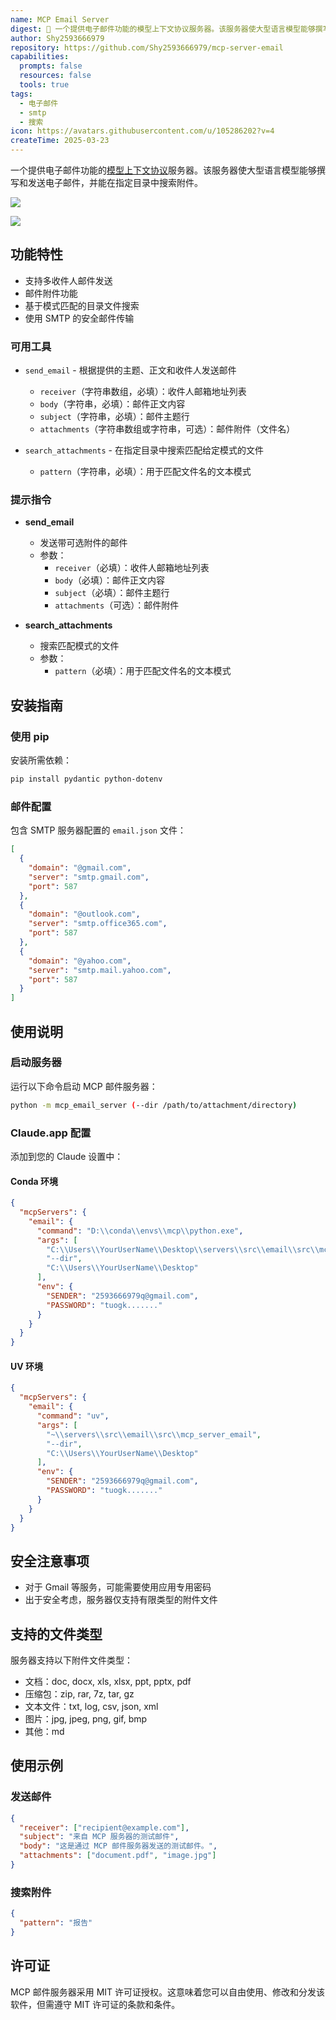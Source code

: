 ```yaml
---
name: MCP Email Server
digest: 📧 一个提供电子邮件功能的模型上下文协议服务器。该服务器使大型语言模型能够撰写和发送电子邮件，并能在指定目录中搜索附件。
author: Shy2593666979
repository: https://github.com/Shy2593666979/mcp-server-email
capabilities:
  prompts: false
  resources: false
  tools: true
tags:
  - 电子邮件
  - smtp
  - 搜索
icon: https://avatars.githubusercontent.com/u/105286202?v=4
createTime: 2025-03-23
---
```


一个提供电子邮件功能的[模型上下文协议](/zh)服务器。该服务器使大型语言模型能够撰写和发送电子邮件，并能在指定目录中搜索附件。

![](https://static.claudemcp.com/servers/Shy2593666979/mcp-server-email/Shy2593666979-mcp-server-email-3f2f5e52.jpg)

![](https://static.claudemcp.com/servers/Shy2593666979/mcp-server-email/Shy2593666979-mcp-server-email-8d59fdeb.jpg)

## 功能特性

- 支持多收件人邮件发送
- 邮件附件功能
- 基于模式匹配的目录文件搜索
- 使用 SMTP 的安全邮件传输

### 可用工具

- `send_email` - 根据提供的主题、正文和收件人发送邮件

  - `receiver`（字符串数组，必填）：收件人邮箱地址列表
  - `body`（字符串，必填）：邮件正文内容
  - `subject`（字符串，必填）：邮件主题行
  - `attachments`（字符串数组或字符串，可选）：邮件附件（文件名）

- `search_attachments` - 在指定目录中搜索匹配给定模式的文件
  - `pattern`（字符串，必填）：用于匹配文件名的文本模式

### 提示指令

- **send_email**

  - 发送带可选附件的邮件
  - 参数：
    - `receiver`（必填）：收件人邮箱地址列表
    - `body`（必填）：邮件正文内容
    - `subject`（必填）：邮件主题行
    - `attachments`（可选）：邮件附件

- **search_attachments**
  - 搜索匹配模式的文件
  - 参数：
    - `pattern`（必填）：用于匹配文件名的文本模式

## 安装指南

### 使用 pip

安装所需依赖：

```bash
pip install pydantic python-dotenv
```

### 邮件配置

包含 SMTP 服务器配置的 `email.json` 文件：

```json
[
  {
    "domain": "@gmail.com",
    "server": "smtp.gmail.com",
    "port": 587
  },
  {
    "domain": "@outlook.com",
    "server": "smtp.office365.com",
    "port": 587
  },
  {
    "domain": "@yahoo.com",
    "server": "smtp.mail.yahoo.com",
    "port": 587
  }
]
```

## 使用说明

### 启动服务器

运行以下命令启动 MCP 邮件服务器：

```bash
python -m mcp_email_server (--dir /path/to/attachment/directory)
```

### Claude.app 配置

添加到您的 Claude 设置中：

#### Conda 环境

```json
{
  "mcpServers": {
    "email": {
      "command": "D:\\conda\\envs\\mcp\\python.exe",
      "args": [
        "C:\\Users\\YourUserName\\Desktop\\servers\\src\\email\\src\\mcp_server_email",
        "--dir",
        "C:\\Users\\YourUserName\\Desktop"
      ],
      "env": {
        "SENDER": "2593666979q@gmail.com",
        "PASSWORD": "tuogk......."
      }
    }
  }
}
```

#### UV 环境

```json
{
  "mcpServers": {
    "email": {
      "command": "uv",
      "args": [
        "~\\servers\\src\\email\\src\\mcp_server_email",
        "--dir",
        "C:\\Users\\YourUserName\\Desktop"
      ],
      "env": {
        "SENDER": "2593666979q@gmail.com",
        "PASSWORD": "tuogk......."
      }
    }
  }
}
```

## 安全注意事项

- 对于 Gmail 等服务，可能需要使用应用专用密码
- 出于安全考虑，服务器仅支持有限类型的附件文件

## 支持的文件类型

服务器支持以下附件文件类型：

- 文档：doc, docx, xls, xlsx, ppt, pptx, pdf
- 压缩包：zip, rar, 7z, tar, gz
- 文本文件：txt, log, csv, json, xml
- 图片：jpg, jpeg, png, gif, bmp
- 其他：md

## 使用示例

### 发送邮件

```json
{
  "receiver": ["recipient@example.com"],
  "subject": "来自 MCP 服务器的测试邮件",
  "body": "这是通过 MCP 邮件服务器发送的测试邮件。",
  "attachments": ["document.pdf", "image.jpg"]
}
```

### 搜索附件

```json
{
  "pattern": "报告"
}
```

## 许可证

MCP 邮件服务器采用 MIT 许可证授权。这意味着您可以自由使用、修改和分发该软件，但需遵守 MIT 许可证的条款和条件。
